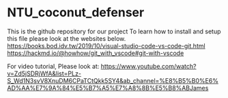 # NTU_coconut_defenser
This is the github repository for our project
To learn how to install and setup this file please look at the websites below.
https://books.bod.idv.tw/2019/10/visual-studio-code-vs-code-git.html
https://hackmd.io/@howhow/git_with_vscode#git-with-vscode

For video tutorial, Please look at:
https://www.youtube.com/watch?v=Zd5jSDRjWfA&list=PLz-S_Wd1N3svV8XnuDM6CPaTCtQkk5SY4&ab_channel=%E8%B5%B0%E6%AD%AA%E7%9A%84%E5%B7%A5%E7%A8%8B%E5%B8%ABJames
